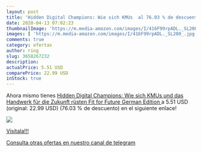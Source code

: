 ```yaml
---
layout: post
title: 'Hidden Digital Champions: Wie sich KMUs  al 76.03 % de descuento'
date: 2020-04-13 07:02:23
thumbnailImage: 'https://m.media-amazon.com/images/I/416F99rpADL._SL200_.jpg'
images: [ 'https://m.media-amazon.com/images/I/416F99rpADL._SL200_.jpg' ]
comments: true
category: ofertas
author: ring
slug: 3658267232
description:
actualPrice: 5.51 USD
comparePrice: 22.99 USD
inStock: true
---
```


Ahora mismo tienes [Hidden Digital Champions: Wie sich KMUs und das Handwerk für die Zukunft rüsten  Fit for Future   German Edition ](https://www.amazon.com/dp/3658267232/?tag=redken08-20) a 5.51 USD (original: 22.99 USD) (76.03 %  de descuento) en el siguiente enlace!

[![](https://m.media-amazon.com/images/I/416F99rpADL._SL200_.jpg)](https://www.amazon.com/dp/3658267232/?tag=redken08-20)

[Visítala!!!](https://www.amazon.com/dp/3658267232/?tag=redken08-20)

[Consulta otras ofertas en nuestro canal de telegram](https://t.me/s/ofertas25)
